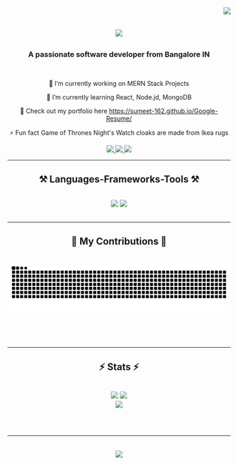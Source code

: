 <img align="right" src="https://visitor-badge.laobi.icu/badge?page_id=Sumeet-162.Sumeet-162" />

<h1 align="center">
    <img src="https://readme-typing-svg.herokuapp.com/?font=Righteous&size=35&center=true&vCenter=true&width=500&height=70&duration=4000&lines=Hi+There!+👋;+I'm+Sumeet+K!;" />
</h1>

<h3 align="center">A passionate software developer from Bangalore IN</h3>

<br/>

<div align="center">
 
 🔭 I’m currently working on MERN Stack Projects
 
 🌱 I’m currently learning React, Node.jd, MongoDB

💬 Check out my portfolio here https://sumeet-162.github.io/Google-Resume/

⚡ Fun fact Game of Thrones Night's Watch cloaks are made from Ikea rugs

 </div>
 
<div align="center"> 
  <a href="mailto:sumeet2703@gmail.com">
    <img src="https://img.shields.io/badge/Gmail-333333?style=for-the-badge&logo=gmail&logoColor=red" />
  </a>
  <a href="https://www.linkedin.com/in/sumeet-k27/" target="_blank">
    <img src="https://img.shields.io/badge/LinkedIn-0077B5?style=for-the-badge&logo=linkedin&logoColor=white" target="_blank" />
  </a>
  <a href="https://sumeet-162.github.io/Google-Resume/" target="_blank">
     <img src="https://img.shields.io/badge/Portfolio-FF5722?style=for-the-badge&logo=todoist&logoColor=white" target="_blank" /> <!-- sqlite, safari, google-chrome are other good icon options -->
  </a>
</div>

 <hr/>
 
<h2 align="center">⚒️ Languages-Frameworks-Tools ⚒️</h2>
<br/>
<div align="center">
    <img src="https://skillicons.dev/icons?i=react,bootstrap,mui,html,css,vscode,github,figma,tailwind,git,r" />
    <img src="https://skillicons.dev/icons?i=nodejs,python,javascript,typescript,express,firebase,mongodb,c,java,nextjs,mysql,flask" /><br>
</div>

<br/>
<hr/>

<div align="center">
  <h2>🐍 My Contributions 🐍</h2>
  <br>
  <img alt="snake eating my contributions" src="https://raw.githubusercontent.com/Sumeet-162/Sumeet-162/output/github-contribution-grid-snake.svg" />
  
  <br/><br/><br/>
</div>

<hr/>

<h2 align="center">⚡ Stats ⚡</h2>
<br>
<div align=center>
  <img width=390 src="https://streak-stats.demolab.com"/>
  <img width=390 src="https://streak-stats.demolab.com" />
  <br/>
  <img width=325 align="center" src="https://github-readme-stats.vercel.app" />
</div>

<br/><br/>

<hr/>

<br/>

<div align="center">
<img width=325 align="center" src="![image](https://github.com/user-attachments/assets/a7d8624f-f92f-44c7-a9a5-d682f154c6d6)
" />
</div>

<br/>
